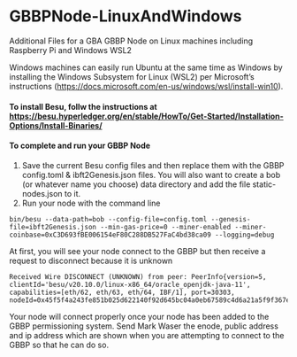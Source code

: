 # GBBPNode-LinuxAndWindows
Additional Files for a GBA GBBP Node on Linux machines including Raspberry Pi and Windows WSL2

Windows machines can easily run Ubuntu at the same time as Windows by installing the Windows Subsystem for Linux (WSL2) per Microsoft’s instructions (https://docs.microsoft.com/en-us/windows/wsl/install-win10).


#### To install Besu, follw the instructions at https://besu.hyperledger.org/en/stable/HowTo/Get-Started/Installation-Options/Install-Binaries/ ####


#### To complete and run your GBBP Node ####
1. Save the current Besu config files and then replace them with the GBBP config.toml & ibft2Genesis.json files.  You will also want to create a bob (or whatever name you choose) data directory and add the file static-nodes.json to it.
2. Run your node with the command line
```
bin/besu --data-path=bob --config-file=config.toml --genesis-file=ibft2Genesis.json --min-gas-price=0 --miner-enabled --miner-coinbase=0xC3D693fBE006154eF80C288DB527FaC4bd38ca09 --logging=debug
```

At first, you will see your node connect to the GBBP but then receive a request to disconnect because it is unknown
```
Received Wire DISCONNECT (UNKNOWN) from peer: PeerInfo{version=5, clientId='besu/v20.10.0/linux-x86_64/oracle_openjdk-java-11', capabilities=[eth/62, eth/63, eth/64, IBF/1], port=30303, nodeId=0x45f5f4a243fe851b025d622140f92d645bc04a0eb67589c4d6a21a5f9f367e600637d83546c3cbf9ccfa2fae072a1fa08e236d222b3262a685c15225540df2ee}.
```
Your node will connect properly once your node has been added to the GBBP permissioning system.  Send Mark Waser the enode, public address and ip address which are shown when you are attempting to connect to the GBBP so that he can do so.
